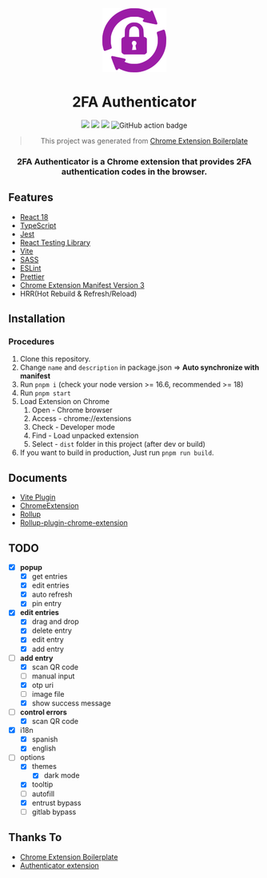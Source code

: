 <div align="center">
<img src="public/icon-128.png" alt="logo"/>
<h1>2FA Authenticator</h1>

![](https://img.shields.io/badge/React-61DAFB?style=flat-square&logo=react&logoColor=black)
![](https://img.shields.io/badge/Typescript-3178C6?style=flat-square&logo=typescript&logoColor=white)
![](https://badges.aleen42.com/src/vitejs.svg)
![GitHub action badge](https://github.com/hemancini/2fa-authenticator/actions/workflows/build-zip.yml/badge.svg)

> This project was generated from [Chrome Extension Boilerplate](https://github.com/Jonghakseo/chrome-extension-boilerplate-react-vite)

### 2FA Authenticator is a Chrome extension that provides 2FA authentication codes in the browser.

</div>

## Features <a name="features"></a>

- [React 18](https://reactjs.org/)
- [TypeScript](https://www.typescriptlang.org/)
- [Jest](https://jestjs.io/)
- [React Testing Library](https://testing-library.com/docs/react-testing-library/intro/)
- [Vite](https://vitejs.dev/)
- [SASS](https://sass-lang.com/)
- [ESLint](https://eslint.org/)
- [Prettier](https://prettier.io/)
- [Chrome Extension Manifest Version 3](https://developer.chrome.com/docs/extensions/mv3/intro/)
- HRR(Hot Rebuild & Refresh/Reload)

## Installation <a name="installation"></a>

### Procedures <a name="procedures"></a>

1. Clone this repository.
2. Change `name` and `description` in package.json => **Auto synchronize with manifest**
3. Run `pnpm i` (check your node version >= 16.6, recommended >= 18)
4. Run `pnpm start`
5. Load Extension on Chrome
   1. Open - Chrome browser
   2. Access - chrome://extensions
   3. Check - Developer mode
   4. Find - Load unpacked extension
   5. Select - `dist` folder in this project (after dev or build)
6. If you want to build in production, Just run `pnpm run build`.

## Documents <a name="documents"></a>

- [Vite Plugin](https://vitejs.dev/guide/api-plugin.html)
- [ChromeExtension](https://developer.chrome.com/docs/extensions/mv3/)
- [Rollup](https://rollupjs.org/guide/en/)
- [Rollup-plugin-chrome-extension](https://www.extend-chrome.dev/rollup-plugin)

## TODO

- [x] **popup**
  - [x] get entries
  - [x] edit entries
  - [x] auto refresh
  - [x] pin entry
- [x] **edit entries**
  - [x] drag and drop
  - [x] delete entry
  - [x] edit entry
  - [x] add entry
- [ ] **add entry**
  - [x] scan QR code
  - [ ] manual input
  - [x] otp uri
  - [ ] image file
  - [x] show success message
- [ ] **control errors**
  - [x] scan QR code
- [x] i18n
  - [x] spanish
  - [x] english
- [ ] options
  - [x] themes
    - [x] dark mode
  - [x] tooltip
  - [ ] autofill
  - [x] entrust bypass
  - [ ] gitlab bypass

## Thanks To

- [Chrome Extension Boilerplate](https://github.com/Jonghakseo/chrome-extension-boilerplate-react-vite)
- [Authenticator extension](https://github.com/Authenticator-Extension/Authenticator)
